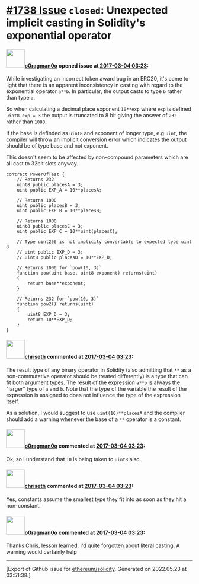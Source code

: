 # [\#1738 Issue](https://github.com/ethereum/solidity/issues/1738) `closed`: Unexpected implicit casting in Solidity's exponential operator

#### <img src="https://avatars.githubusercontent.com/u/12790330?u=93f973ed85ec0c341023d85050ee1d3eb2be6679&v=4" width="50">[o0ragman0o](https://github.com/o0ragman0o) opened issue at [2017-03-04 03:23](https://github.com/ethereum/solidity/issues/1738):

While investigating an incorrect token award bug in an ERC20, it's come to light that there is an apparent inconsistency in casting with regard to the exponential operator `a**b`. In particular, the output casts to type `b` rather than type `a`.

So when calculating a decimal place exponent `10**exp` where `exp` is defined `uint8 exp = 3` the output is truncated to 8 bit giving the answer of `232` rather than `1000`.

If the base is definded as `uint8` and exponent of longer type, e.g.`uint`, the compiler will throw an implicit conversion error which indicates the output should be of type base and not exponent.

This doesn't seem to be affected by non-compound parameters which are all cast to 32bit slots anyway.


    contract PowerOfTest {
        // Returns 232
        uint8 public placesA = 3;
        uint public EXP_A = 10**placesA;
        
        // Returns 1000
        uint public placesB = 3;
        uint public EXP_B = 10**placesB;
    
        // Returns 1000
        uint8 public placesC = 3;
        uint public EXP_C = 10**uint(placesC);
    
        // Type uint256 is not implicity convertable to expected type uint 8
        // uint public EXP_D = 3;
        // uint8 public placesD = 10**EXP_D;
    
        // Returns 1000 for `pow(10, 3)`
        function pow(uint base, uint8 exponent) returns(uint)
        {
            return base**exponent;
        }

        // Returns 232 for `pow(10, 3)`
        function pow2() returns(uint)
        {
            uint8 EXP_D = 3;
            return 10**EXP_D;
        }
    }
 

#### <img src="https://avatars.githubusercontent.com/u/9073706?v=4" width="50">[chriseth](https://github.com/chriseth) commented at [2017-03-04 03:23](https://github.com/ethereum/solidity/issues/1738#issuecomment-284365668):

The result type of any binary operator in Solidity (also admitting that `**` as a non-commutative operator should be treated differently) is a type that can fit both argument types. The result of the expression `a**b` is always the "larger" type of `a` and `b`. Note that the type of the variable the result of the expression is assigned to does not influence the type of the expression itself.

As a solution, I would suggest to use `uint(10)**placesA` and the compiler should add a warning whenever the base of a `**` operator is a constant.

#### <img src="https://avatars.githubusercontent.com/u/12790330?u=93f973ed85ec0c341023d85050ee1d3eb2be6679&v=4" width="50">[o0ragman0o](https://github.com/o0ragman0o) commented at [2017-03-04 03:23](https://github.com/ethereum/solidity/issues/1738#issuecomment-284366862):

Ok, so I understand that `10` is being taken to `uint8` also.

#### <img src="https://avatars.githubusercontent.com/u/9073706?v=4" width="50">[chriseth](https://github.com/chriseth) commented at [2017-03-04 03:23](https://github.com/ethereum/solidity/issues/1738#issuecomment-284368553):

Yes, constants assume the smallest type they fit into as soon as they hit a non-constant.

#### <img src="https://avatars.githubusercontent.com/u/12790330?u=93f973ed85ec0c341023d85050ee1d3eb2be6679&v=4" width="50">[o0ragman0o](https://github.com/o0ragman0o) commented at [2017-03-04 03:23](https://github.com/ethereum/solidity/issues/1738#issuecomment-284369699):

Thanks Chris, lesson learned.  I'd quite forgotten about literal casting.  A warning would certainly help


-------------------------------------------------------------------------------



[Export of Github issue for [ethereum/solidity](https://github.com/ethereum/solidity). Generated on 2022.05.23 at 03:51:38.]
